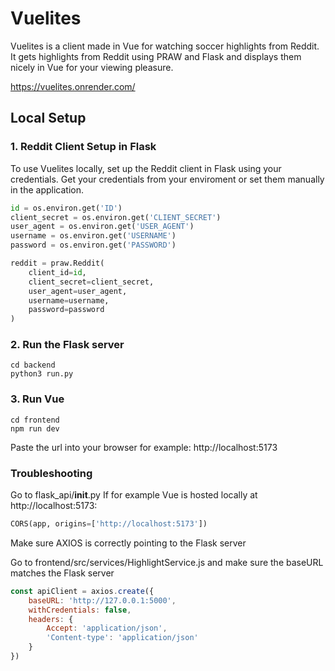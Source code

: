 # Vuelites

Vuelites is a client made in Vue for watching soccer highlights from Reddit. It gets highlights from Reddit 
using PRAW and Flask and displays them nicely in Vue for your viewing pleasure. 

https://vuelites.onrender.com/

## Local Setup

### 1. Reddit Client Setup in Flask

To use Vuelites locally, set up the Reddit client in Flask using your credentials. Get your credentials from your enviroment or set them manually in the application. 

```python
id = os.environ.get('ID')
client_secret = os.environ.get('CLIENT_SECRET')
user_agent = os.environ.get('USER_AGENT')
username = os.environ.get('USERNAME')
password = os.environ.get('PASSWORD')

reddit = praw.Reddit(
    client_id=id,
    client_secret=client_secret,
    user_agent=user_agent,
    username=username,
    password=password
)
```

### 2. Run the Flask server

```npm
cd backend
python3 run.py
```

### 3. Run Vue 
```npm
cd frontend
npm run dev
```

Paste the url into your browser for example: http://localhost:5173

### Troubleshooting

Go to flask_api/__init__.py
If for example Vue is hosted locally at http://localhost:5173:

```py
CORS(app, origins=['http://localhost:5173'])
```

Make sure AXIOS is correctly pointing to the Flask server

Go to frontend/src/services/HighlightService.js and make sure the baseURL matches the Flask server
```js
const apiClient = axios.create({
    baseURL: 'http://127.0.0.1:5000',
    withCredentials: false, 
    headers: {
        Accept: 'application/json',
        'Content-type': 'application/json'
    }
})
```
